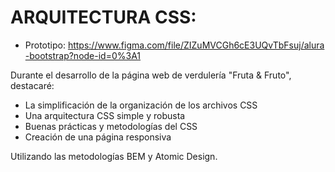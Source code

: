 # ARQUITECTURA CSS:

- Prototipo: https://www.figma.com/file/ZIZuMVCGh6cE3UQvTbFsuj/alura-bootstrap?node-id=0%3A1

Durante el desarrollo de la página web de verdulería "Fruta & Fruto", destacaré:

- La simplificación de la organización de los archivos CSS
- Una arquitectura CSS simple y robusta
- Buenas prácticas y metodologías del CSS
- Creación de una página responsiva

Utilizando las metodologías BEM y Atomic Design.
